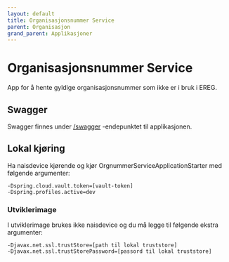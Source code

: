 ```yaml
---
layout: default
title: Organisasjonsnummer Service
parent: Organisasjon
grand_parent: Applikasjoner
---
```


# Organisasjonsnummer Service
App for å hente gyldige organisasjonsnummer som ikke er i bruk i EREG.

## Swagger
Swagger finnes under [/swagger](https://testnav-orgnummer-service.dev.intern.nav.no/swagger) -endepunktet til applikasjonen.


## Lokal kjøring
Ha naisdevice kjørende og kjør OrgnummerServiceApplicationStarter med følgende argumenter:
```
-Dspring.cloud.vault.token=[vault-token]
-Dspring.profiles.active=dev
```

### Utviklerimage
I utviklerimage brukes ikke naisdevice og du må legge til følgende ekstra argumenter:
```
-Djavax.net.ssl.trustStore=[path til lokal truststore]
-Djavax.net.ssl.trustStorePassword=[passord til lokal truststore]
```
